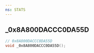 ```yaml
---
ns: STATS
---
```

## _0x8A800DACCC0DA55D

```c
// 0x8A800DACCC0DA55D
void _0x8A800DACCC0DA55D();
```


